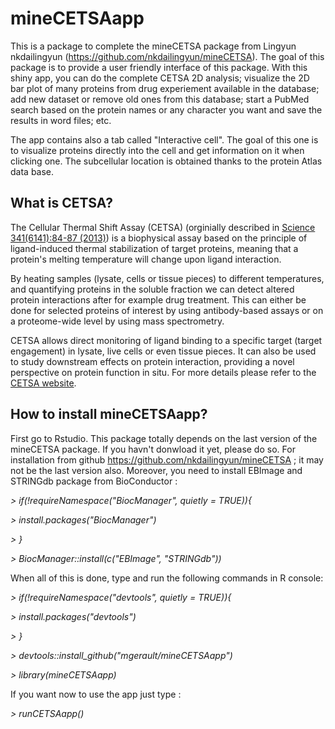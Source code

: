 # mineCETSAapp
This is a package to complete the mineCETSA package from Lingyun nkdailingyun (https://github.com/nkdailingyun/mineCETSA). 
The goal of this package is to provide a user friendly interface of this package. With this shiny app, you can do the complete CETSA 2D analysis; visualize the 2D bar plot
of many proteins from drug experiement available in the database; add new dataset or remove old ones from this database; start a PubMed search based on the protein names or
any character you want and save the results in word files; etc.

The app contains also a tab called "Interactive cell". The goal of this one is to visualize proteins directly into the cell
and get information on it when clicking one. The subcellular location is obtained thanks to the protein Atlas data base.

## What is CETSA?
The Cellular Thermal Shift Assay (CETSA) (orginially described in [Science 341(6141):84-87 (2013)](http://www.sciencemag.org/lookup/doi/10.1126/science.1233606)) is a 
biophysical assay based on the principle of ligand-induced thermal stabilization of target proteins, meaning that a protein's melting temperature will change upon 
ligand interaction.
 
By heating samples (lysate, cells or tissue pieces) to different temperatures, and quantifying proteins in the soluble fraction we can detect altered protein interactions 
after for example drug treatment. This can either be done for selected proteins of interest by using antibody-based assays or on a proteome-wide level by using 
mass spectrometry.  

CETSA allows direct monitoring of ligand binding to a specific target (target engagement) in lysate, live cells or even tissue pieces. 
It can also be used to study downstream effects on protein interaction, providing a novel perspective on protein function in situ. For more details 
please refer to the [CETSA website](https://www.cetsa.org/about). 
 

## How to install mineCETSAapp?  
First go to Rstudio. This package totally depends on the last version of the mineCETSA package. If you havn't donwload it yet, please do so.
For installation from github https://github.com/nkdailingyun/mineCETSA ; it may not be the last version also.
Moreover, you need to install EBImage and STRINGdb package from BioConductor :

*> if(!requireNamespace("BiocManager", quietly = TRUE)){*

*> install.packages("BiocManager")*  

*> }*

*> BiocManager::install(c("EBImage", "STRINGdb"))*  

When all of this is done, type and run the following commands in R console:

*> if(!requireNamespace("devtools", quietly = TRUE)){*

*> install.packages("devtools")*  

*> }*  

*> devtools::install_github("mgerault/mineCETSAapp")*

*> library(mineCETSAapp)*

If you want now to use the app just type :

*> runCETSAapp()*
 
 
 
 
 
 
 
 
 
 
 
 
 
 
 
 
